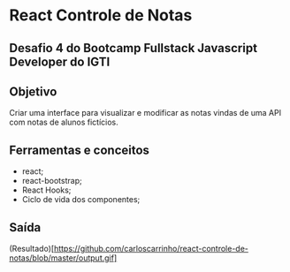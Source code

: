 # React Controle de Notas
## Desafio 4 do Bootcamp Fullstack Javascript Developer do IGTI

## Objetivo
Criar uma interface para visualizar e modificar as notas vindas de uma API com notas de alunos fictícios.

## Ferramentas e conceitos
- react;
- react-bootstrap;
- React Hooks;
- Ciclo de vida dos componentes;

## Saída
(Resultado)[https://github.com/carloscarrinho/react-controle-de-notas/blob/master/output.gif]